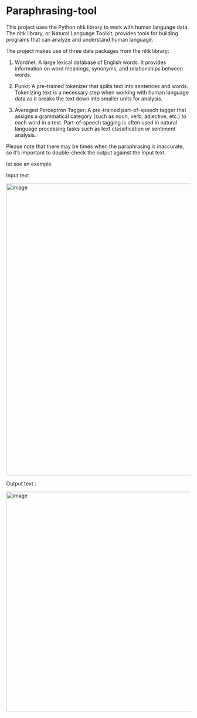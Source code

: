 
# Paraphrasing-tool

This project uses the Python nltk library to work with human language data. The nltk library, or Natural Language Toolkit, provides tools for building programs that can analyze and understand human language.

The project makes use of three data packages from the nltk library:

  1) Wordnet: A large lexical database of English words. It provides information on word meanings, synonyms, and relationships between words.

  2) Punkt: A pre-trained tokenizer that splits text into sentences and words. Tokenizing text is a necessary step when working with human language data as it breaks the text down into smaller units for analysis.

  3) Averaged Perceptron Tagger: A pre-trained part-of-speech tagger that assigns a grammatical category (such as noun, verb, adjective, etc.) to each word in a text. Part-of-speech tagging is often used in natural language processing tasks such as text classification or sentiment analysis.

Please note that there may be times when the paraphrasing is inaccurate, so it’s important to double-check the output against the input text.



let see an example

Input text

<img width="795" alt="image" src="https://user-images.githubusercontent.com/75522377/233284961-645b97d1-e6aa-47ae-8932-9ba250287923.png">

Output text :

<img width="600" alt="image" src="https://user-images.githubusercontent.com/75522377/235736132-23340322-40de-4a5e-83d7-ba083c37ecbb.png">
